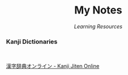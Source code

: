 <h1 align="center">My Notes</h1>
<p align="center"><i>Learning Resources</i></p>


### Kanji Dictionaries

<img height="16" width="16" src="//proxy.duckduckgo.com/ip3/kanji.jitenon.jp.ico">

[漢字辞典オンライン - Kanji Jiten Online](http://kanji.jitenon.jp)

